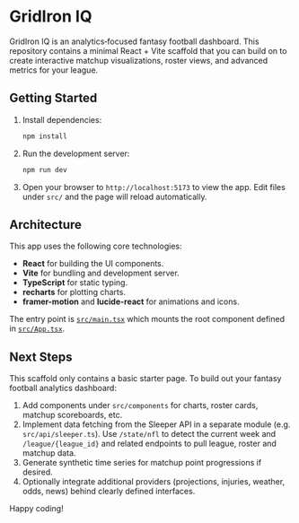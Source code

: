 # GridIron IQ

GridIron IQ is an analytics‑focused fantasy football dashboard. This repository
contains a minimal React + Vite scaffold that you can build on to create
interactive matchup visualizations, roster views, and advanced metrics for your
league.

## Getting Started

1. Install dependencies:

   ```bash
   npm install
   ```

2. Run the development server:

   ```bash
   npm run dev
   ```

3. Open your browser to `http://localhost:5173` to view the app. Edit files
   under `src/` and the page will reload automatically.

## Architecture

This app uses the following core technologies:

- **React** for building the UI components.
- **Vite** for bundling and development server.
- **TypeScript** for static typing.
- **recharts** for plotting charts.
- **framer-motion** and **lucide-react** for animations and icons.

The entry point is [`src/main.tsx`](src/main.tsx) which mounts the root
component defined in [`src/App.tsx`](src/App.tsx).

## Next Steps

This scaffold only contains a basic starter page. To build out your fantasy
football analytics dashboard:

1. Add components under `src/components` for charts, roster cards, matchup
   scoreboards, etc.
2. Implement data fetching from the Sleeper API in a separate module (e.g.
   `src/api/sleeper.ts`). Use `/state/nfl` to detect the current week and
   `/league/{league_id}` and related endpoints to pull league, roster and
   matchup data.
3. Generate synthetic time series for matchup point progressions if desired.
4. Optionally integrate additional providers (projections, injuries, weather,
   odds, news) behind clearly defined interfaces.

Happy coding!